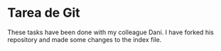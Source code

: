 # Tarea de Git

These tasks have been done with my colleague Dani. I have forked his repository and made some changes to the index file.                      
